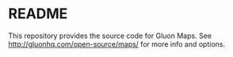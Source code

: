 # README #

This repository provides the source code for Gluon Maps. See http://gluonhq.com/open-source/maps/ for more info and options.
